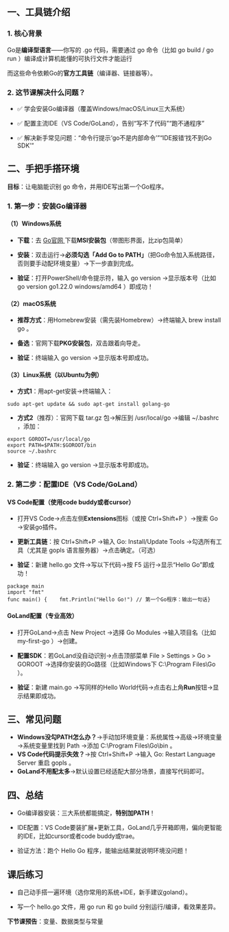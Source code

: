 ## 一、工具链介绍

### 1. 核心背景

Go是**编译型语言**——你写的  .go 代码，需要通过  go 命令（比如  go build /  go run ）编译成计算机能懂的可执行文件才能运行

而这些命令依赖Go的**官方工具链**（编译器、链接器等）。

### 2. 这节课解决什么问题？

- ✅ 学会安装Go编译器（覆盖Windows/macOS/Linux三大系统）

- ✅ 配置主流IDE（VS Code/GoLand），告别“写不了代码”“跑不通程序”

- ✅ 解决新手常见问题：“命令行提示‘go不是内部命令’”“IDE报错‘找不到Go SDK’”

## 二、手把手搭环境

**目标**：让电脑能识别  go 命令，并用IDE写出第一个Go程序。

### 1. 第一步：安装Go编译器

#### （1）Windows系统

- **下载**：去 [Go官网 ](https://go.dev/dl/)下载**MSI安装包**（带图形界面，比zip包简单）

- **安装**：双击运行→**必须勾选「Add Go to PATH」**（把Go命令加入系统路径，否则要手动配环境变量）→下一步直到完成。

- **验证**：打开PowerShell/命令提示符，输入  go version →显示版本号（比如  go version go1.22.0 windows/amd64 ）即成功！

#### （2）macOS系统

- **推荐方式**：用Homebrew安装（需先装Homebrew）→终端输入  brew install go 。

- **备选**：官网下载**PKG安装包**，双击跟着向导走。

- **验证**：终端输入  go version →显示版本号即成功。

#### （3）Linux系统（以Ubuntu为例）

- **方式1**：用apt-get安装→终端输入： 

```
sudo apt-get update && sudo apt-get install golang-go
```

- **方式2**（推荐）：官网下载  tar.gz 包→解压到  /usr/local/go →编辑  ~/.bashrc ，添加： 

```
export GOROOT=/usr/local/go
export PATH=$PATH:$GOROOT/bin
source ~/.bashrc
```

- **验证**：终端输入  go version →显示版本号即成功。

### 2. 第二步：配置IDE（VS Code/GoLand）

#### VS Code配置（使用code buddy或者cursor）

- 打开VS Code→点击左侧**Extensions**图标（或按  Ctrl+Shift+P ）→搜索  Go →安装go插件。

- **更新工具链**：按  Ctrl+Shift+P →输入  Go: Install/Update Tools →勾选所有工具（尤其是  gopls 语言服务器）→点击确定。（可选）

- **验证**：新建  hello.go 文件→写以下代码→按  F5 运行→显示“Hello Go”即成功！ 

```
package main
import "fmt"
func main() {    fmt.Println("Hello Go!") // 第一个Go程序：输出一句话}
```

#### GoLand配置（专业高效）

- 打开GoLand→点击  New Project →选择  Go Modules →输入项目名（比如  my-first-go ）→创建。

- **配置SDK**：若GoLand没自动识别→点击顶部菜单  File > Settings > Go > GOROOT →选择你安装的Go路径（比如Windows下  C:\Program Files\Go ）。

- **验证**：新建  main.go →写同样的Hello World代码→点击右上角**Run**按钮→显示结果即成功。

## 三、常见问题

-  **Windows没勾PATH怎么办？**→手动加环境变量：系统属性→高级→环境变量→系统变量里找到  Path →添加  C:\Program Files\Go\bin 。
-  **VS Code代码提示失效？**→按  Ctrl+Shift+P →输入  Go: Restart Language Server 重启  gopls 。
-  **GoLand不用配太多**→默认设置已经适配大部分场景，直接写代码即可。

## 四、总结

-  Go编译器安装：三大系统都能搞定，**特别加PATH**！

- IDE配置：VS Code要装扩展+更新工具，GoLand几乎开箱即用，偏向更智能的IDE，比如cursor或者code buddy或trae。

- 验证方法：跑个  Hello Go 程序，能输出结果就说明环境没问题！

  

## 课后练习

- 自己动手搭一遍环境（选你常用的系统+IDE，新手建议goland）。

- 写一个  hello.go 文件，用  go run 和  go build 分别运行/编译，看效果差异。

  

**下节课预告**：变量、数据类型与常量